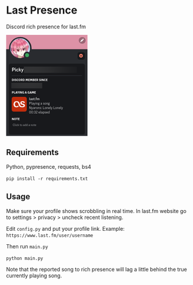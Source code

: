 # Last Presence

Discord rich presence for last.fm

![preview](preview.png)

## Requirements

Python, pypresence, requests, bs4

`pip install -r requirements.txt`

## Usage
Make sure your profile shows scrobbling in real time.  In last.fm website go to settings > privacy > uncheck recent listening.

Edit `config.py` and put your profile link.  Example: `https://www.last.fm/user/username`

Then run `main.py`

`python main.py`

Note that the reported song to rich presence will lag a little behind the true currently playing song.
